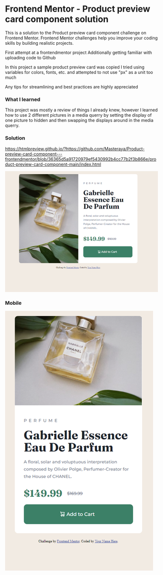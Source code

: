 # Frontend Mentor - Product preview card component solution

This is a solution to the Product preview card component challenge on Frontend Mentor. Frontend Mentor challenges help you improve your coding skills by building realistic projects.

First attempt at a frontendmentor project
Additionally getting familiar with uploading code to Github

In this project a sample product preview card was copied
I tried using variables for colors, fonts, etc. and attempted to not use "px" as a unit too much

Any tips for streamlining and best practices are highly appreciated

### What I learned

This project was mostly a review of things I already knew, however I learned how to use 2 different pictures in a media querry by setting the display of one picture to hidden and then swapping the displays around in the media querry.

### Solution

https://htmlpreview.github.io/?https://github.com/Masteraya/Product-preview-card-component---frontendmentor/blob/36365d5a91720979ef5430992b4cc77b2f3b866e/product-preview-card-component-main/index.html

![Solution](product-preview-card-component-main/solution/desktop-solution.PNG)

### Mobile

![Solution](product-preview-card-component-main/solution/mobile-solution.png)

